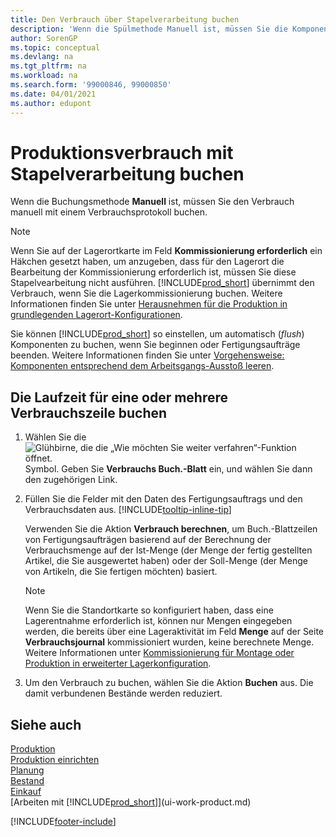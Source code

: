 ```yaml
---
title: Den Verbrauch über Stapelverarbeitung buchen
description: 'Wenn die Spülmethode Manuell ist, müssen Sie die Komponenten manuell buchen, indem Sie ein Verbrauchsjournal verwenden.'
author: SorenGP
ms.topic: conceptual
ms.devlang: na
ms.tgt_pltfrm: na
ms.workload: na
ms.search.form: '99000846, 99000850'
ms.date: 04/01/2021
ms.author: edupont
---
```

# <a name="batch-post-production-consumption"></a>Produktionsverbrauch mit Stapelverarbeitung buchen

Wenn die Buchungsmethode **Manuell** ist, müssen Sie den Verbrauch manuell mit einem Verbrauchsprotokoll buchen.  

>[!NOTE]
> Wenn Sie auf der Lagerortkarte im Feld **Kommissionierung erforderlich** ein Häkchen gesetzt haben, um anzugeben, dass für den Lagerort die Bearbeitung der Kommissionierung erforderlich ist, müssen Sie diese Stapelvearbeitung nicht ausführen. [!INCLUDE[prod_short](includes/prod_short.md)] übernimmt den Verbrauch, wenn Sie die Lagerkommissionierung buchen. Weitere Informationen finden Sie unter [Herausnehmen für die Produktion in grundlegenden Lagerort-Konfigurationen](warehouse-how-to-pick-for-production.md).  

Sie können [!INCLUDE[prod_short](includes/prod_short.md)] so einstellen, um automatisch (*flush*) Komponenten zu buchen, wenn Sie beginnen oder Fertigungsaufträge beenden. Weitere Informationen finden Sie unter [Vorgehensweise: Komponenten entsprechend dem Arbeitsgangs-Ausstoß leeren](production-how-to-flush-components-according-to-operation-output.md).

## <a name="to-post-consumption-for-one-or-more-production-order-lines"></a>Die Laufzeit für eine oder mehrere Verbrauchszeile buchen

1. Wählen Sie die ![Glühbirne, die die „Wie möchten Sie weiter verfahren“-Funktion öffnet.](media/ui-search/search_small.png "Tell me-Funktion") Symbol. Geben Sie **Verbrauchs Buch.-Blatt** ein, und wählen Sie dann den zugehörigen Link.  
2. Füllen Sie die Felder mit den Daten des Fertigungsauftrags und den Verbrauchsdaten aus. [!INCLUDE[tooltip-inline-tip](includes/tooltip-inline-tip_md.md)]  

    Verwenden Sie die Aktion **Verbrauch berechnen**, um Buch.-Blattzeilen von Fertigungsaufträgen basierend auf der Berechnung der Verbrauchsmenge auf der Ist-Menge (der Menge der fertig gestellten Artikel, die Sie ausgewertet haben) oder der Soll-Menge (der Menge von Artikeln, die Sie fertigen möchten) basiert.

    > [!NOTE]
    > Wenn Sie die Standortkarte so konfiguriert haben, dass eine Lagerentnahme erforderlich ist, können nur Mengen eingegeben werden, die bereits über eine Lageraktivität im Feld **Menge** auf der Seite **Verbrauchsjournal** kommissioniert wurden, keine berechnete Menge. Weitere Informationen unter [Kommissionierung für Montage oder Produktion in erweiterter Lagerkonfiguration](warehouse-how-to-pick-for-internal-operations-in-advanced-warehousing.md).

3. Um den Verbrauch zu buchen, wählen Sie die Aktion **Buchen** aus. Die damit verbundenen Bestände werden reduziert.

## <a name="see-also"></a>Siehe auch

[Produktion](production-manage-manufacturing.md)  
[Produktion einrichten](production-configure-production-processes.md)  
[Planung](production-planning.md)  
[Bestand](inventory-manage-inventory.md)  
[Einkauf](purchasing-manage-purchasing.md)  
[Arbeiten mit [!INCLUDE[prod_short](includes/prod_short.md)]](ui-work-product.md)  

[!INCLUDE[footer-include](includes/footer-banner.md)]
